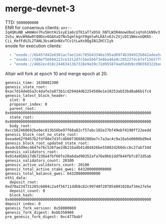 # merge-devnet-3
TTD: `5000000000`  
ENR for consensus clients: `enr:-Iq4QKuNB_wHmWon7hv5HntHiSsyE1a6cUTK1aT7xDSU_hNTLW3R4mowUboCsqYoh1kN9v3ZoSu_WuvW9Aw0tQ0Dxv6GAXxQ7Nv5gmlkgnY0gmlwhLKAlv6Jc2VjcDI1NmsxoQK6S-Cii_KmfFdUJL2TANL3ksaKUnNXvTCv1tLwXs0QgIN1ZHCCIyk`    
enode for execution clients:
```yaml
  - "enode://6b457d42e6301acfae11dc785b43346e195ad0974b394922b842adea5aeb4c55b02410607ba21e4a03ba53e7656091e2f990034ce3f8bad4d0cca1c6398bdbb8@137.184.55.117:30303"
  - "enode://588ef56694223ce3212d7c56e5b6f3e8ba46a9c29522fdc6fef15657f505a7314b9bd32f2d53c4564bc6b9259c3d5c79fc96257eff9cd489004c4d9cbb3c0707@137.184.203.157:30303"
  - "enode://46b2ecd18c24463413b7328e9a59c72d955874ad5ddb9cd9659d322bedd2758a6cefb8378e2309a028bd3cdf2beca0b18c3457f03e772f35d0cd06c37ce75eee@137.184.213.208:30303"
```

Altair will fork at epoch 10 and merge epoch at 20.
```
genesis_time: 1638882300
genesis_state_root: 0xac7d14deb5a3c4dafe2a873b1cd294d4d62254580e1e10253ab53bd8a86b1fc4
genesis_latest_block_header:
  slot: 0
  proposer_index: 0
  parent_root: 0x0000000000000000000000000000000000000000000000000000000000000000
  state_root: 0x0000000000000000000000000000000000000000000000000000000000000000
  body_root: 0xccb62460692be0ec813b56be97f68a82cf57abc102e27bf49ebf4190ff22eedd
genesis_block_root_no_state_root: 0xeade62f0457b2fdf48e7d3fc4b60736688286be7c7a3ac4c9a16a5e0600bd9e4
genesis_block_root_updated_state_root: 0xa4cb5d9ec4647e76c526fae2d6216a4b41d8d426be55882d260dcc6c27ab734d
genesis_validators_root: 0x914a916b17d67238a47bf60fe20a6dad90352afa76e0bb1ddf644fbfc872d5ab
genesis_validators_count: 20100
genesis_active_validators_count: 20100
genesis_total_active_stake_gwei: 643200000000000
genesis_total_balance_gwei: 643200000000000
eth1_data:
  deposit_root: 0xd70a234731285c6804c2a4f56711ddb8c82c99740f207854891028af34e27e5e
  deposit_count: 0
  block_hash: 0x0000000000000000000000000000000000000000000000000000000000000000
deposit index: 0
genesis_fork_version: 0x50000069
genesis_fork_digest: 0xbb358966
pre_genesis_fork_digest: 0xc477babf

```
